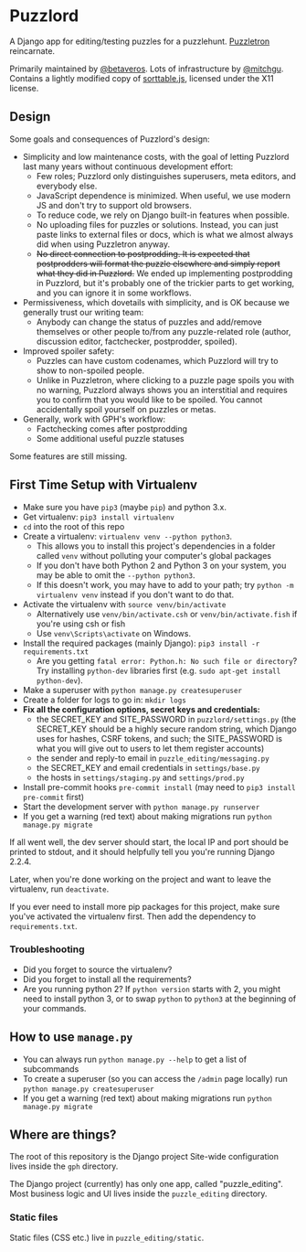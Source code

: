 # Puzzlord

A Django app for editing/testing puzzles for a puzzlehunt. [Puzzletron](https://github.com/mysteryhunt/puzzle-editing/) reincarnate.

Primarily maintained by [@betaveros](https://github.com/betaveros). Lots of infrastructure by [@mitchgu](https://github.com/mitchgu). Contains a lightly modified copy of [sorttable.js](https://kryogenix.org/code/browser/sorttable/), licensed under the X11 license.

## Design

Some goals and consequences of Puzzlord's design:

- Simplicity and low maintenance costs, with the goal of letting Puzzlord last many years without continuous development effort:
    - Few roles; Puzzlord only distinguishes superusers, meta editors, and everybody else.
    - JavaScript dependence is minimized. When useful, we use modern JS and don't try to support old browsers.
    - To reduce code, we rely on Django built-in features when possible.
    - No uploading files for puzzles or solutions. Instead, you can just paste links to external files or docs, which is what we almost always did when using Puzzletron anyway.
    - ~~No direct connection to postprodding. It is expected that postprodders will format the puzzle elsewhere and simply report what they did in Puzzlord.~~ We ended up implementing postprodding in Puzzlord, but it's probably one of the trickier parts to get working, and you can ignore it in some workflows.
- Permissiveness, which dovetails with simplicity, and is OK because we generally trust our writing team:
    - Anybody can change the status of puzzles and add/remove themselves or other people to/from any puzzle-related role (author, discussion editor, factchecker, postprodder, spoiled).
- Improved spoiler safety:
    - Puzzles can have custom codenames, which Puzzlord will try to show to non-spoiled people.
    - Unlike in Puzzletron, where clicking to a puzzle page spoils you with no warning, Puzzlord always shows you an interstitial and requires you to confirm that you would like to be spoiled. You cannot accidentally spoil yourself on puzzles or metas.
- Generally, work with GPH's workflow:
    - Factchecking comes after postprodding
    - Some additional useful puzzle statuses

Some features are still missing.

## First Time Setup with Virtualenv

- Make sure you have `pip3` (maybe `pip`) and python 3.x.
- Get virtualenv: `pip3 install virtualenv`
- `cd` into the root of this repo
- Create a virtualenv: `virtualenv venv --python python3`.
	- This allows you to install this project's dependencies in a folder called `venv` without polluting your computer's global packages
	- If you don't have both Python 2 and Python 3 on your system, you may be able to omit the `--python python3`.
	- If this doesn't work, you may have to add to your path; try `python -m virtualenv venv` instead if you don't want to do that.
- Activate the virtualenv with `source venv/bin/activate`
	- Alternatively use `venv/bin/activate.csh` or `venv/bin/activate.fish` if you're using csh or fish
	- Use `venv\Scripts\activate` on Windows.
- Install the required packages (mainly Django): `pip3 install -r requirements.txt`
	- Are you getting `fatal error: Python.h: No such file or directory`? Try installing `python-dev` libraries first (e.g. `sudo apt-get install python-dev`).
- Make a superuser with `python manage.py createsuperuser`
- Create a folder for logs to go in: `mkdir logs`
- **Fix all the configuration options, secret keys and credentials:**
	- the SECRET_KEY and SITE_PASSWORD in `puzzlord/settings.py` (the SECRET_KEY should be a highly secure random string, which Django uses for hashes, CSRF tokens, and such; the SITE_PASSWORD is what you will give out to users to let them register accounts)
	- the sender and reply-to email in `puzzle_editing/messaging.py`
	- the SECRET_KEY and email credentials in `settings/base.py`
	- the hosts in `settings/staging.py` and `settings/prod.py`
- Install pre-commit hooks `pre-commit install` (may need to `pip3 install pre-commit` first)
- Start the development server with `python manage.py runserver`
- If you get a warning (red text) about making migrations run `python manage.py migrate`

If all went well, the dev server should start, the local IP and port should be
printed to stdout, and it should helpfully tell you you're running Django
2.2.4.

Later, when you're done working on the project and want to leave the virtualenv,
run `deactivate`.

If you ever need to install more pip packages for this project, make sure you've
activated the virtualenv first. Then add the dependency to `requirements.txt`.

### Troubleshooting
 - Did you forget to source the virtualenv?
 - Did you forget to install all the requirements?
 - Are you running python 2? If `python version` starts with 2, you might need to install python 3, or to swap `python` to `python3` at the beginning of your commands.

## How to use `manage.py`

 - You can always run `python manage.py --help` to get a list of subcommands
 - To create a superuser (so you can access the `/admin` page locally) run `python manage.py createsuperuser`
 - If you get a warning (red text) about making migrations run `python manage.py migrate`

## Where are things?

The root of this repository is the Django project
Site-wide configuration lives inside the `gph` directory.

The Django project (currently) has only one app, called "puzzle_editing". Most
business logic and UI lives inside the `puzzle_editing` directory.

### Static files

Static files (CSS etc.) live in `puzzle_editing/static`.
